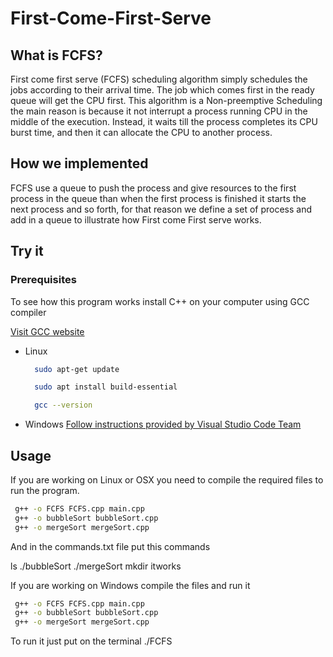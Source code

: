 # First-Come-First-Serve

## What is FCFS?

First come first serve (FCFS) scheduling algorithm simply schedules the jobs according to their arrival time. The job which comes first in the ready queue will get the CPU first. This algorithm is a Non-preemptive Scheduling the main reason is because it not interrupt a process running CPU in the middle of the execution. Instead, it waits till the process completes its CPU burst time, and then it can allocate the CPU to another process. 

## How we implemented

FCFS use a queue to push the process and give resources to the first process in the queue than when the first process is finished it starts the next process and so forth, for that reason we define a set of process and add in a queue to illustrate how First come First serve works.

## Try it

### Prerequisites
To see how this program works install C++ on your computer using GCC compiler 

[Visit GCC website](https://gcc.gnu.org/)


* Linux
  ```bash
    sudo apt-get update

    sudo apt install build-essential

    gcc --version

  ```

* Windows
  [Follow instructions provided by Visual Studio Code Team](https://code.visualstudio.com/docs/cpp/config-mingw)
  
## Usage 
 
If you are working on Linux or OSX you need to compile the required files to run the program.
 
```bash
 g++ -o FCFS FCFS.cpp main.cpp
 g++ -o bubbleSort bubbleSort.cpp
 g++ -o mergeSort mergeSort.cpp
```

And in the commands.txt file put this commands

ls
./bubbleSort
./mergeSort
mkdir itworks

If you are working on Windows compile the files and run it

```bash
 g++ -o FCFS FCFS.cpp main.cpp
 g++ -o bubbleSort bubbleSort.cpp
 g++ -o mergeSort mergeSort.cpp
```

To run it just put on the terminal ./FCFS

 
